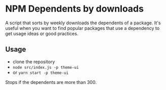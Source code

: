 # NPM Dependents by downloads

A script that sorts by weekly downloads the dependents of a package. It's useful when you want to find popular packages that use a dependency to get usage ideas or good practices.

## Usage

- clone the repository
- `node src/index.js -p theme-ui`
- or `yarn start -p theme-ui`

Stops if the dependents are more than 300.
